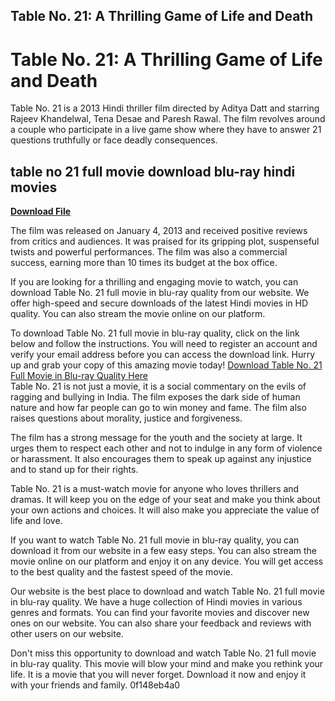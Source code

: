 ## Table No. 21: A Thrilling Game of Life and Death

  
# Table No. 21: A Thrilling Game of Life and Death
 
Table No. 21 is a 2013 Hindi thriller film directed by Aditya Datt and starring Rajeev Khandelwal, Tena Desae and Paresh Rawal. The film revolves around a couple who participate in a live game show where they have to answer 21 questions truthfully or face deadly consequences.
 
## table no 21 full movie download blu-ray hindi movies


[**Download File**](https://www.google.com/url?q=https%3A%2F%2Furloso.com%2F2tM4cY&sa=D&sntz=1&usg=AOvVaw32C8YkQ3vGl-Fq1-VZnJ6W)

 
The film was released on January 4, 2013 and received positive reviews from critics and audiences. It was praised for its gripping plot, suspenseful twists and powerful performances. The film was also a commercial success, earning more than 10 times its budget at the box office.
 
If you are looking for a thrilling and engaging movie to watch, you can download Table No. 21 full movie in blu-ray quality from our website. We offer high-speed and secure downloads of the latest Hindi movies in HD quality. You can also stream the movie online on our platform.
 
To download Table No. 21 full movie in blu-ray quality, click on the link below and follow the instructions. You will need to register an account and verify your email address before you can access the download link. Hurry up and grab your copy of this amazing movie today!
 [Download Table No. 21 Full Movie in Blu-ray Quality Here](https://www.example.com/download/table-no-21-full-movie-blu-ray-hindi-movies)  
Table No. 21 is not just a movie, it is a social commentary on the evils of ragging and bullying in India. The film exposes the dark side of human nature and how far people can go to win money and fame. The film also raises questions about morality, justice and forgiveness.
 
The film has a strong message for the youth and the society at large. It urges them to respect each other and not to indulge in any form of violence or harassment. It also encourages them to speak up against any injustice and to stand up for their rights.
 
Table No. 21 is a must-watch movie for anyone who loves thrillers and dramas. It will keep you on the edge of your seat and make you think about your own actions and choices. It will also make you appreciate the value of life and love.
  
If you want to watch Table No. 21 full movie in blu-ray quality, you can download it from our website in a few easy steps. You can also stream the movie online on our platform and enjoy it on any device. You will get access to the best quality and the fastest speed of the movie.
 
Our website is the best place to download and watch Table No. 21 full movie in blu-ray quality. We have a huge collection of Hindi movies in various genres and formats. You can find your favorite movies and discover new ones on our website. You can also share your feedback and reviews with other users on our website.
 
Don't miss this opportunity to download and watch Table No. 21 full movie in blu-ray quality. This movie will blow your mind and make you rethink your life. It is a movie that you will never forget. Download it now and enjoy it with your friends and family.
 0f148eb4a0
